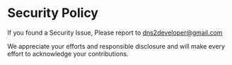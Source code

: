 # Security Policy

If you found a Security Issue, Please report to dns2developer@gmail.com

We appreciate your efforts and responsible disclosure and will make every effort to acknowledge your contributions.

